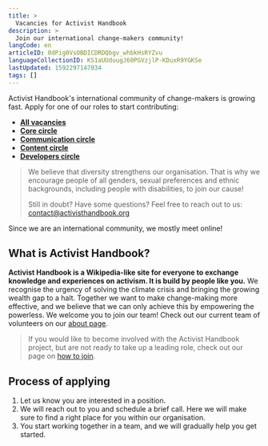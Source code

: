 ```yaml
---
title: >
  Vacancies for Activist Handbook
description: >
  Join our international change-makers community!
langCode: en
articleID: 0dPig0VsOBDICDRDQbgv_whbkHsRYZvu
languageCollectionID: KS1aUUduugJ60PGVzjlP-KDuxR9YGKSe
lastUpdated: 1592297147034
tags: []
---
```


Activist Handbook's international community of change-makers is growing fast. Apply for one of our roles to start contributing:

-   [**All vacancies**](https://airtable.com/shrwlhB02r8fij4TW)
-   [**Core circle**](https://airtable.com/shrwlhB02r8fij4TW?filter_Circles=Core%20circle)
-   [**Communication circle**](https://airtable.com/shrwlhB02r8fij4TW?filter_Circles=Communication%20circle)
-   [**Content circle**](https://airtable.com/shrwlhB02r8fij4TW?filter_Circles=Content%20circle)
-   [**Developers circle**](https://airtable.com/shrwlhB02r8fij4TW?filter_Circles=Developers%20circle)

> We believe that diversity strengthens our organisation. That is why we encourage people of all genders, sexual preferences and ethnic backgrounds, including people with disabilities, to join our cause!
> 
> Still in doubt? Have some questions? Feel free to reach out to us: [contact@activisthandbook.org](mailto:contact@activisthandbook.org)

<div></div>

Since we are an international community, we mostly meet online!

## What is Activist Handbook?

**Activist Handbook is a Wikipedia-like site for everyone to exchange knowledge and experiences on activism. It is build by people like you.** We recognise the urgency of solving the climate crisis and bringing the growing wealth gap to a halt. Together we want to make change-making more effective, and we believe that we can only achieve this by empowering the powerless. We welcome you to join our team! Check out our current team of volunteers on our [about page](/about).

> If you would like to become involved with the Activist Handbook project, but are not ready to take up a leading role, check out our page on [how to join](/join).

## Process of applying

1.  Let us know you are interested in a position.
2.  We will reach out to you and schedule a brief call. Here we will make sure to find a right place for you within our organisation.
3.  You start working together in a team, and we will gradually help you get started.